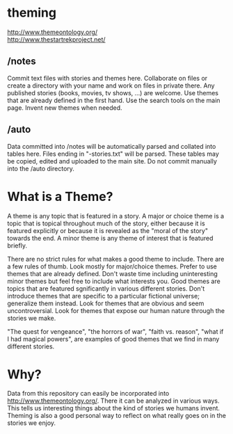 # theming

http://www.themeontology.org/  
http://www.thestartrekproject.net/  


## /notes

Commit text files with stories and themes here. 
Collaborate on files or create a directory with your name and work on files in private there.
Any published stories (books, movies, tv shows, ...) are welcome.
Use themes that are already defined in the first hand.
Use the search tools on the main page.
Invent new themes when needed.

## /auto

Data committed into /notes will be automatically parsed and collated into tables here.
Files ending in "-stories.txt" will be parsed.
These tables may be copied, edited and uploaded to the main site.
Do not commit manually into the /auto directory.


# What is a Theme?

A theme is any topic that is featured in a story.
A major or choice theme is a topic that is topical throughout much of the story, either because it is featured explicitly or because it is revealed as the "moral of the story" towards the end.
A minor theme is any theme of interest that is featured briefly.

There are no strict rules for what makes a good theme to include.
There are a few rules of thumb.
Look mostly for major/choice themes.
Prefer to use themes that are already defined.
Don't waste time including uninteresting minor themes but feel free to include what interests you.
Good themes are topics that are featured sgnificantly in various different stories.
Don't introduce themes that are specific to a particular fictional universe; generalize them instead.
Look for themes that are obvious and seem uncontroversial.
Look for themes that expose our human nature through the stories we make.

"The quest for vengeance", "the horrors of war", "faith vs. reason", "what if I had magical powers", are examples of good themes that we find in many different stories.


# Why?

Data from this repository can easily be incorporated into http://www.themeontology.org/. 
There it can be analyzed in various ways.
This tells us interesting things about the kind of stories we humans invent.
Theming is also a good personal way to reflect on what really goes on in the stories we enjoy.

